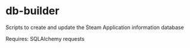 # db-builder
Scripts to create and update the Steam Application information database

Requires:
SQLAlchemy
requests
